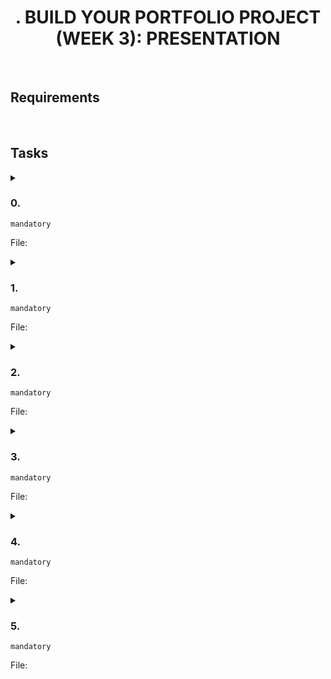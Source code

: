<h1 align="center"><b>. BUILD YOUR PORTFOLIO PROJECT (WEEK 3): PRESENTATION</b></h1>
<div align="center"><code></code> <code></code> <code></code> <code></code> <code></code></div>

<!-- <br>

## Background Context -->


<!-- <br>
<hr>
<h3><a href=>Notes</a></h3>
<hr> -->

<br>

## Requirements
<!-- Add your requirements here -->

<!-- <br>

## More Info -->

<br>

## Tasks
<details>
<summary>

### 0. 
`mandatory`

File: []()
</summary>


</details>

<details>
<summary>

### 1. 
`mandatory`

File: []()
</summary>


</details>

<details>
<summary>

### 2. 
`mandatory`

File: []()
</summary>


</details>

<details>
<summary>

### 3. 
`mandatory`

File: []()
</summary>


</details>

<details>
<summary>

### 4. 
`mandatory`

File: []()
</summary>


</details>

<details>
<summary>

### 5. 
`mandatory`

File: []()
</summary>


</details>

